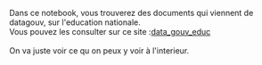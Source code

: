 Dans ce notebook, vous trouverez des documents qui viennent de datagouv, sur l'education nationale.<br>
Vous pouvez les consulter sur ce site :<a href="https://www.data.gouv.fr/fr/pages/donnees_education/">data_gouv_educ</a><br>
<br>
On va juste voir ce qu on peux y voir à l'interieur.<br>